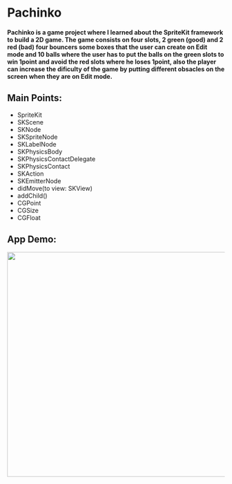 # Pachinko

#### Pachinko is a game project where I learned about the SpriteKit framework to build a 2D game. The game consists on four slots, 2 green (good) and 2 red (bad) four bouncers some boxes that the user can create on Edit mode and 10 balls where the user has to put the balls on the green slots to win 1point and avoid the red slots where he loses 1point, also the player can increase the dificulty of the game by putting different obsacles on the screen when they are on Edit mode.

## Main Points:

* SpriteKit
* SKScene
* SKNode
* SKSpriteNode
* SKLabelNode
* SKPhysicsBody
* SKPhysicsContactDelegate
* SKPhysicsContact
* SKAction
* SKEmitterNode
* didMove(to view: SKView)
* addChild()
* CGPoint
* CGSize
* CGFloat


## App Demo:

<img src="demo.gif?raw=true" width="695px" height="520">
